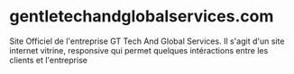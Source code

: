 # gentletechandglobalservices.com
Site Officiel de l'entreprise GT Tech And Global Services. Il s'agit d'un site internet vitrine, responsive qui permet quelques intéractions entre les clients et l'entreprise
